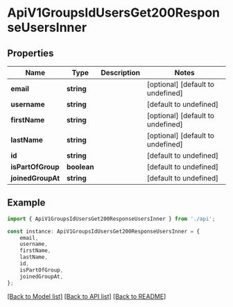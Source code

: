 # ApiV1GroupsIdUsersGet200ResponseUsersInner


## Properties

Name | Type | Description | Notes
------------ | ------------- | ------------- | -------------
**email** | **string** |  | [optional] [default to undefined]
**username** | **string** |  | [default to undefined]
**firstName** | **string** |  | [optional] [default to undefined]
**lastName** | **string** |  | [optional] [default to undefined]
**id** | **string** |  | [default to undefined]
**isPartOfGroup** | **boolean** |  | [default to undefined]
**joinedGroupAt** | **string** |  | [default to undefined]

## Example

```typescript
import { ApiV1GroupsIdUsersGet200ResponseUsersInner } from './api';

const instance: ApiV1GroupsIdUsersGet200ResponseUsersInner = {
    email,
    username,
    firstName,
    lastName,
    id,
    isPartOfGroup,
    joinedGroupAt,
};
```

[[Back to Model list]](../README.md#documentation-for-models) [[Back to API list]](../README.md#documentation-for-api-endpoints) [[Back to README]](../README.md)
